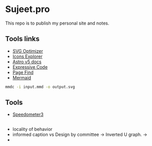 # Sujeet.pro

This repo is to publish my personal site and notes.

## Tools links

- [SVG Optimizer](https://svgomg.net/)
- [Icons Explorer](https://icon-sets.iconify.design/)
- [Astro v5 docs](https://5-0-0-beta.docs.astro.build/en/getting-started/)
- [Expressive Code](https://expressive-code.com/)
- [Page Find](https://pagefind.app/)
- [Mermaid]()

```sh
mmdc -i input.mmd -o output.svg
```

## Tools

- [Speedometer3](https://browserbench.org/Speedometer3.0/)

##

- locality of behavior
- informed caption vs Design by committee -> Inverted U graph. ->
-
